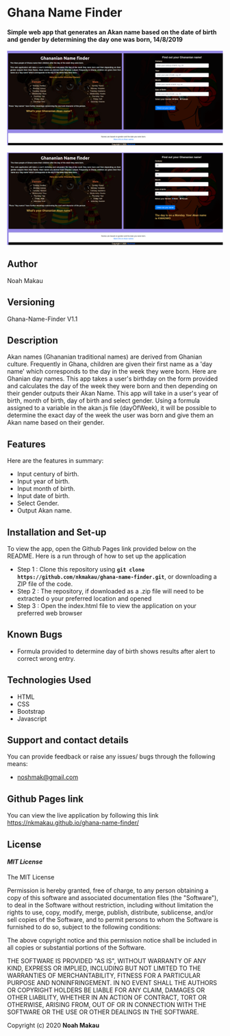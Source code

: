 # Ghana Name Finder
#### Simple web app that generates an Akan name based on the date of birth and gender by determining the day one was born, 14/8/2019
![alt text](images/app.png)

![alt text](images/results.png)

## Author
Noah Makau

## Versioning
Ghana-Name-Finder V1.1

## Description
Akan names (Ghananian traditional names) are derived from Ghanian culture. Frequently in Ghana, children are given their first name as a 'day name' which corresponds to the day in the week they were born. Here are Ghanian day names. This app takes a user's birthday on the form provided and calculates the day of the week they were born and then depending on their gender outputs their Akan Name.
This app will take in a user's year of birth, month of birth, day of birth and select gender. Using a formula assigned to a variable in the akan.js file (dayOfWeek), it will be possible to determine the exact day of the week the user was born and give them an Akan name based on their gender.

## Features
Here are the features in summary:
* Input century of birth.
* Input year of birth.
* Input month of birth.
* Input date of birth.
* Select Gender.
* Output Akan name.


## Installation and Set-up
To view the app, open the Github Pages link provided below on the README.
Here is a run through of how to set up the application
* Step 1 : Clone this repository using **`git clone https://github.com/nkmakau/ghana-name-finder.git`**, or downloading a ZIP file of the code.
* Step 2 : The repository, if downloaded as a .zip file will need to be extracted o your preferred location and opened
* Step 3 : Open the index.html file to view the application on your preferred web browser

## Known Bugs
* Formula provided to determine day of birth shows results after alert to correct wrong entry.

## Technologies Used
* HTML  
* CSS 
* Bootstrap
* Javascript

## Support and contact details
You can provide feedback or raise any issues/ bugs through the following means:
* noshmak@gmail.com

## Github Pages link
You can view the live application by following this link https://nkmakau.github.io/ghana-name-finder/

## License
#### *MIT License*
The MIT License

Permission is hereby granted, free of charge, to any person obtaining a copy
of this software and associated documentation files (the "Software"), to deal
in the Software without restriction, including without limitation the rights
to use, copy, modify, merge, publish, distribute, sublicense, and/or sell
copies of the Software, and to permit persons to whom the Software is
furnished to do so, subject to the following conditions:

The above copyright notice and this permission notice shall be included in
all copies or substantial portions of the Software.

THE SOFTWARE IS PROVIDED "AS IS", WITHOUT WARRANTY OF ANY KIND, EXPRESS OR
IMPLIED, INCLUDING BUT NOT LIMITED TO THE WARRANTIES OF MERCHANTABILITY,
FITNESS FOR A PARTICULAR PURPOSE AND NONINFRINGEMENT. IN NO EVENT SHALL THE
AUTHORS OR COPYRIGHT HOLDERS BE LIABLE FOR ANY CLAIM, DAMAGES OR OTHER
LIABILITY, WHETHER IN AN ACTION OF CONTRACT, TORT OR OTHERWISE, ARISING FROM,
OUT OF OR IN CONNECTION WITH THE SOFTWARE OR THE USE OR OTHER DEALINGS IN
THE SOFTWARE.

Copyright (c) 2020 **Noah Makau**
